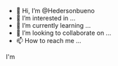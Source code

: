 - 👋 Hi, I’m @Hedersonbueno
- 👀 I’m interested in ...
- 🌱 I’m currently learning ...
- 💞️ I’m looking to collaborate on ...
- 📫 How to reach me ...

<!---
Hedersonbueno/Hedersonbueno is a ✨ special ✨ repository because its `README.md` (this file) appears on your GitHub profile.
You can click the Preview link to take a look at your changes.
--->I'm 
